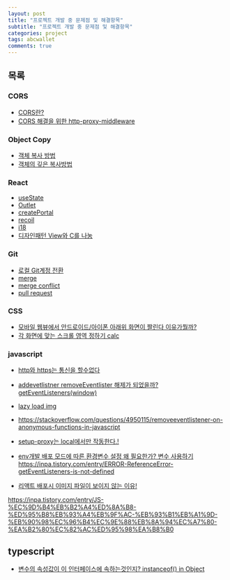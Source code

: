 ```yaml
---
layout: post
title: "프로젝트 개발 중 문제점 및 해결항목"
subtitle: "프로젝트 개발 중 문제점 및 해결항목"
categories: project
tags: abcwallet
comments: true
---
```


## 목록

### CORS

- [CORS란?](https://erurang.github.io/web/2022/08/09/cors/)
- [CORS 해결을 위한 http-proxy-middleware](https://erurang.github.io/web/2022/08/10/resolve-cors/)

### Object Copy

- [객체 복사 방법](https://erurang.github.io/web/2022/03/02/js-object/)
- [객체의 깊은 복사방법](https://erurang.github.io/web/2022/08/08/deepmerge/)

### React

- [useState]()
- [Outlet]()
- [createPortal]()
- [recoil]()
- [i18]()
- [디자인패턴 View와 C를 나눔]()

### Git

- [로컬 Git계정 전환](https://erurang.github.io/github/2022/07/19/git-changeAccount/)
- [merge]()
- [merge conflict]()
- [pull request]()

### CSS

- [모바일 웹뷰에서 안드로이드/아이폰 아래위 화면이 짤린다 이유가뭘까?]()
- [각 화면에 맞는 스크롤 영역 정하기 calc]()

### javascript

- [http와 https는 통신을 할수없다]()
- [addevetlistner removeEventlister 해제가 되었을까? getEventListeners(window)]()
- [lazy load img]()
- https://stackoverflow.com/questions/4950115/removeeventlistener-on-anonymous-functions-in-javascript

- [setup-proxy는 local에서만 작동한다.!]()
- [env개발 배포 모드에 따른 환경변수 설정 왜 필요한가? 변수 사용하기]()
  https://inpa.tistory.com/entry/ERROR-ReferenceError-getEventListeners-is-not-defined
- [리액트 배포시 이미지 파일이 보이지 않는 이유!]()

https://inpa.tistory.com/entry/JS-%EC%9D%B4%EB%B2%A4%ED%8A%B8-%ED%95%B8%EB%93%A4%EB%9F%AC-%EB%93%B1%EB%A1%9D-%EB%90%98%EC%96%B4%EC%9E%88%EB%8A%94%EC%A7%80-%EA%B2%80%EC%82%AC%ED%95%98%EA%B8%B0

## typescript

- [변수의 속성값이 이 인터페이스에 속하는것인지? instanceof() in Object]()
